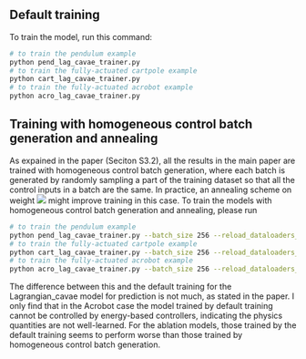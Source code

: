 ## Default training
To train the model, run this command:
```bash
# to train the pendulum example
python pend_lag_cavae_trainer.py 
# to train the fully-actuated cartpole example
python cart_lag_cavae_trainer.py 
# to train the fully-actuated acrobot example
python acro_lag_cavae_trainer.py 
```


## Training with homogeneous control batch generation and annealing

As expained in the paper (Seciton S3.2), all the results in the main paper are trained with homogeneous control batch generation, where each batch is generated by randomly sampling a part of the training dataset so that all the control inputs in a batch are the same. In practice, an annealing scheme on weight <img src="https://render.githubusercontent.com/render/math?math=\lambda"> might improve training in this case. To train the models with homogeneous control batch generation and annealing, please run

```bash
# to train the pendulum example
python pend_lag_cavae_trainer.py --batch_size 256 --reload_dataloaders_every_epoch True --max_epochs 3000 --homo_u --annealing
# to train the fully-actuated cartpole example
python cart_lag_cavae_trainer.py --batch_size 256 --reload_dataloaders_every_epoch True --max_epochs 3000 --homo_u --annealing
# to train the fully-actuated acrobot example
python acro_lag_cavae_trainer.py --batch_size 256 --reload_dataloaders_every_epoch True --max_epochs 3000 --homo_u --annealing
```

The difference between this and the default training for the Lagrangian_cavae model for prediction is not much, as stated in the paper. I only find that in the Acrobot case the model trained by default training cannot be controlled by energy-based controllers, indicating the physics quantities are not well-learned. For the ablation models, those trained by the default training seems to perform worse than those trained by homogeneous control batch generation. 